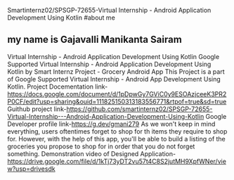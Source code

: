 Smartinternz02/SPSGP-72655-Virtual Internship - Android Application Development Using Kotlin
#about me
## my name is   Gajavalli Manikanta Sairam
Virtual Internship - Android Application Development Using Kotlin
Google Supported Virtual Internship - Android Application Development Using Kotlin by Smart Internz
Project - Grocery Android App This Project is a part of Google Supported Virtual Internship - Android App Development Using Kotlin.
Project Docementation link-https://docs.google.com/document/d/1pDpwGy7GViC0y9ESOAzjceeK3PR2P0CF/edit?usp=sharing&ouid=111825150313183556771&rtpof=true&sd=true
Guithub project link-https://github.com/smartinternz02/SPSGP-72655-Virtual-Internship---Android-Application-Development-Using-Kotlin
Google Developer profile link-https://g.dev/gmani279
As we won't keep in mind everything, users oftentimes forget to shop for th items they require to shop for.
 However, with the help of this app, you'll be able to build a listing of the groceries you propose to shop for in order that you do not forget something.
Demonstration video of Designed Application-https://drive.google.com/file/d/1kTj73yDT2vu57t4C8S2jutMH9XpfWNer/view?usp=drivesdk
